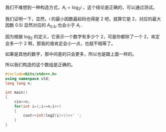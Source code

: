 我们不难想到一种构造方式，$A_i=\log_2 i$ ，这个结论是正确的，可以通过测试。

我们证明一下，显然，$i$ 的最小因数最起码也得是 $2$ 吧，就算它是 $2$，对应的最大因数 $0.5i$ 显然对应的 $A_{0.5i}$ 也会小于 $A_i$ .

因为根据 $\log_2$ 的定义，它表示一个数字有多少个 $2$，可是你都除了一个 $2$，肯定会多一个 $2$ 啊，那我的值肯定会小一点，也就不相等了。

如果是其他的数字，那中间差的只会更多，所以也是跟上面一样的。

所以我们构造的这个数组是正确的。

```cpp
#include<bits/stdc++.h>
using namespace std;
long long n;

int main()
{
    cin>>n;
    for(int i=1;i<=n;i++)
    {
        cout<<int(log2(i)+1)<<' ';
    }
}
```